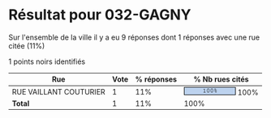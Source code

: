 # Résultat pour 032-GAGNY

Sur l'ensemble de la ville il y a eu 9 réponses dont 1 réponses avec une rue citée (11%)

1 points noirs identifiés

| Rue | Vote | % réponses | % Nb rues cités|
|-----|------|------------|----------------|
| RUE VAILLANT COUTURIER | 1 | 11% | <img src="../../img/bar_100.gif" />&nbsp;100%|
| **Total** | 1 | 11% | 100%|
